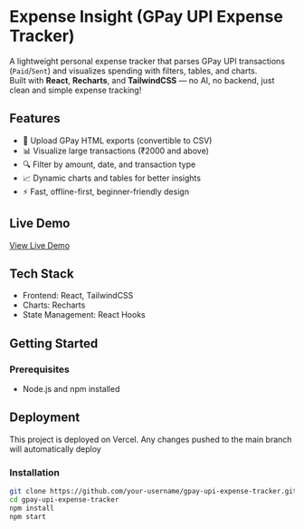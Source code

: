 # Expense Insight (GPay UPI Expense Tracker)

A lightweight personal expense tracker that parses GPay UPI transactions (`Paid`/`Sent`) and visualizes spending with filters, tables, and charts.  
Built with **React**, **Recharts**, and **TailwindCSS** — no AI, no backend, just clean and simple expense tracking!

## Features
- 📄 Upload GPay HTML exports (convertible to CSV)
- 📊 Visualize large transactions (₹2000 and above)
- 🔍 Filter by amount, date, and transaction type
- 📈 Dynamic charts and tables for better insights
- ⚡ Fast, offline-first, beginner-friendly design

## Live Demo
[View Live Demo](https://expenseinsight.vercel.app)

## Tech Stack
- Frontend: React, TailwindCSS
- Charts: Recharts
- State Management: React Hooks

## Getting Started

### Prerequisites
- Node.js and npm installed

## Deployment
This project is deployed on Vercel. Any changes pushed to the main branch will automatically deploy

### Installation
```bash
git clone https://github.com/your-username/gpay-upi-expense-tracker.git
cd gpay-upi-expense-tracker
npm install
npm start


